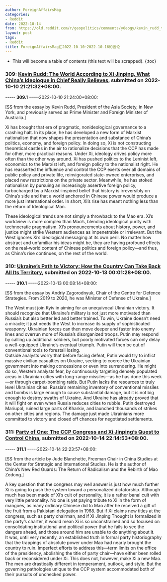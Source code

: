 ```yaml
---
author: ForeignAffairsMag
categories:
- Reddit
date: 2022-10-14
from: https://old.reddit.com/r/geopolitics/comments/y0eogy/kevin_rudd_the_world_according_to_xi_jinping_what/
layout: post
tags:
- Reddit
title: ForeignAffairsMag在2022-10-10~2022-10-16的言论
---
```


* This will become a table of contents (this text will be scrapped).
{:toc}

### 309: [Kevin Rudd: The World According to Xi Jinping. What China’s Ideologue in Chief Really Believes](https://old.reddit.com/r/geopolitics/comments/y0eogy/kevin_rudd_the_world_according_to_xi_jinping_what/), submitted on 2022-10-10 21:21:32+08:00.

----- __309.1__ -----2022-10-10 21:24:00+08:00:

\[SS from the essay by Kevin Rudd, President of the Asia Society, in New York, and previously served as Prime Minister and Foreign Minister of Australia.\]

Xi has brought that era of pragmatic, nonideological governance to a crashing halt. In its place, he has developed a new form of Marxist nationalism that now shapes the presentation and substance of China’s politics, economy, and foreign policy. In doing so, Xi is not constructing theoretical castles in the air to rationalize decisions that the CCP has made for other, more practical reasons. Under Xi, ideology drives policy more often than the other way around. Xi has pushed politics to the Leninist left, economics to the Marxist left, and foreign policy to the nationalist right. He has reasserted the influence and control the CCP exerts over all domains of public policy and private life, reinvigorated state-owned enterprises, and placed new restrictions on the private sector. Meanwhile, he has stoked nationalism by pursuing an increasingly assertive foreign policy, turbocharged by a Marxist-inspired belief that history is irreversibly on China’s side and that a world anchored in Chinese power would produce a more just international order. In short, Xi’s rise has meant nothing less than the return of Ideological Man.

These ideological trends are not simply a throwback to the Mao era. Xi’s worldview is more complex than Mao’s, blending ideological purity with technocratic pragmatism. Xi’s pronouncements about history, power, and justice might strike Western audiences as impenetrable or irrelevant. But the West ignores Xi’s ideological messaging at its own peril. No matter how abstract and unfamiliar his ideas might be, they are having profound effects on the real-world content of Chinese politics and foreign policy—and thus, as China’s rise continues, on the rest of the world.

### 310: [Ukraine’s Path to Victory: How the Country Can Take Back All Its Territory](https://old.reddit.com/r/geopolitics/comments/y27r9g/ukraines_path_to_victory_how_the_country_can_take/), submitted on 2022-10-13 00:01:28+08:00.

----- __310.1__ -----2022-10-13 00:08:14+08:00:

\[SS from the essay by Andriy Zagorodnyuk, Chair of the Centre for Defence Strategies. From 2019 to 2020, he was Minister of Defense of Ukraine.\]

The West must join Kyiv in aiming for an unequivocal Ukrainian victory. It should recognize that Ukraine’s military is not just more motivated than Russia’s but also better led and better trained. To win, Ukraine doesn’t need a miracle; it just needs the West to increase its supply of sophisticated weaponry. Ukrainian forces can then move deeper and faster into enemy lines and overrun more of Russia’s disorganized troops. Putin may respond by calling up additional soldiers, but poorly motivated forces can only delay a well-equipped Ukraine’s eventual triumph. Putin will then be out of conventional tools to forestall losing.  
Outside analysts worry that before facing defeat, Putin would try to inflict massive civilian casualties on Ukraine, seeking to coerce the Ukrainian government into making concessions or even into surrendering. He might do so, Western analysts fear, by continuously targeting densely populated areas in Ukrainian cities with long-range missiles—as he has done this week—or through carpet-bombing raids. But Putin lacks the resources to truly level Ukrainian cities. Russia’s remaining inventory of conventional missiles and bombs is large enough to cause substantial damage, but it is not big enough to destroy swaths of Ukraine. And Ukraine has already proved that it will fight on even when Russia reduces cities to rubble. Putin destroyed Mariupol, ruined large parts of Kharkiv, and launched thousands of strikes on other cities and regions. The damage just made Ukrainians more committed to victory and closed off chances for negotiated settlements.

### 311: [Party of One: The CCP Congress and Xi Jinping’s Quest to Control China](https://old.reddit.com/r/geopolitics/comments/y3v4dt/party_of_one_the_ccp_congress_and_xi_jinpings/), submitted on 2022-10-14 22:14:53+08:00.

----- __311.1__ -----2022-10-14 22:23:57+08:00:

\[SS from the article by Jude Blanchette, Freeman Chair in China Studies at the Center for Strategic and International Studies. He is the author of China’s New Red Guards: The Return of Radicalism and the Rebirth of Mao Zedong.\]

A key question that the congress may well answer is just how much further Xi is going to push the system toward a personalized dictatorship. Although much has been made of Xi’s cult of personality, it is a rather banal cult with very little personality. No one is yet paying tribute to Xi in the form of mangoes, as many ordinary Chinese did to Mao after he received a gift of the fruit from a Pakistani delegation in 1968. But if Xi claims new titles at the congress, such as party chairman, and if Xi Jinping Thought is formalized in the party’s charter, it would mean Xi is so unconstrained and so focused on consolidating institutional and political power that he fails to see the dangers ahead, and those around him are unable to do anything about it.  
It was, until very recently, an established truth in formal party historiography that the trappings of absolute power under Mao had nearly brought the country to ruin. Imperfect efforts to address this—term limits on the office of the presidency, abolishing the title of party chair—have either been rolled back or reconsidered under Xi. This does not, however, make Xi a new Mao. The men are drastically different in temperament, outlook, and style. But the governing pathologies unique to the CCP system accommodated both of their pursuits of unchecked power.

